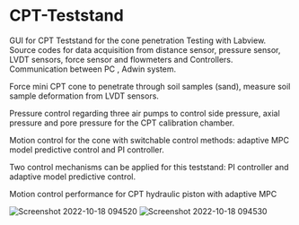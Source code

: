 # CPT-Teststand
GUI for CPT Teststand for the cone penetration Testing with Labview. Source codes for data acquisition from distance sensor, pressure sensor, LVDT sensors, force sensor and flowmeters and Controllers. Communication between PC , Adwin system. 

Force mini CPT cone to penetrate through soil samples (sand), measure soil sample deformation from LVDT sensors.

Pressure control regarding three air pumps to control side pressure, axial pressure and pore pressure for the CPT calibration chamber.

Motion control for the cone with switchable control methods: adaptive MPC model predictive control and PI controller.

Two control mechanisms can be applied for this teststand: PI controller and adaptive model predictive control.


Motion control performance for CPT hydraulic piston with adaptive MPC 

![Screenshot 2022-10-18 094520](https://user-images.githubusercontent.com/89796179/199206688-add67bc0-8f7b-427d-a930-76b3de3b0b57.png)
![Screenshot 2022-10-18 094530](https://user-images.githubusercontent.com/89796179/199206693-4056337e-d6e6-48f7-b197-509d15f7e5df.png)



